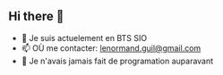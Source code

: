## Hi there 👋
 - 🌱 Je suis actuelement en BTS SIO
 - 📫 OÙ me contacter: lenormand.guil@gmail.com
 - 🤔 Je n'avais jamais fait de programation auparavant
<!--
**Guiark/Guiark** is a ✨ _special_ ✨ repository because its `README.md` (this file) appears on your GitHub profile.

Here are some ideas to get you started:



- 👯 I’m looking to collaborate on ...
- 🤔 I’m looking for help with ...
- 💬 Ask me about ...
- 😄 Pronouns: ...
- ⚡ Fun fact: ...
-->
